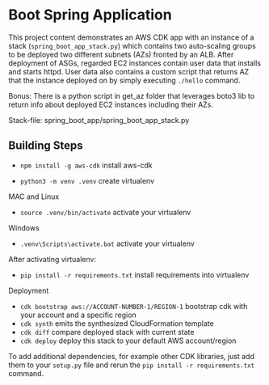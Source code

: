 
# Boot Spring Application

This project content demonstrates an AWS CDK app with an instance of a stack (`spring_boot_app_stack.py`) which contains two auto-scaling groups to be deployed two different subnets (AZs) fronted by an ALB. After deployment of 
ASGs, regarded EC2 instances contain user data that installs and starts httpd. User data also contains a custom script that returns AZ that the instance deployed on by simply executing `./hello` command.

Bonus: There is a python script in get_az folder that leverages boto3 lib to return info about deployed EC2 instances including their AZs.

Stack-file: spring_boot_app/spring_boot_app_stack.py
## Building Steps

* `npm install -g aws-cdk`                install aws-cdk

* `python3 -m venv .venv`                 create virtualenv

MAC and Linux
 * `source .venv/bin/activate`            activate your virtualenv

Windows
 * `.venv\Scripts\activate.bat`           activate your virtualenv     

After activating virtualenv:
 * `pip install -r requirements.txt`      install requirements into virtualenv 


Deployment

 * `cdk bootstrap aws://ACCOUNT-NUMBER-1/REGION-1`       bootstrap cdk with your account and a specific region
 * `cdk synth`       emits the synthesized CloudFormation template
 * `cdk diff`        compare deployed stack with current state
 * `cdk deploy`      deploy this stack to your default AWS account/region


To add additional dependencies, for example other CDK libraries, just add
them to your `setup.py` file and rerun the `pip install -r requirements.txt`
command.

